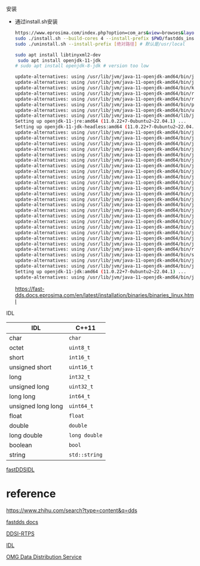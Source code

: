 

安装

- 通过install.sh安装

  ```bash
  https://www.eprosima.com/index.php?option=com_ars&view=browses&layout=normal # 下载
  sudo ./install.sh --build-cores 4 --install-prefix $PWD/fastdds_install --install-examples # --install-prefix后面的路径必须是绝对路径
  sudo ./uninstall.sh --install-prefix [绝对路径] # 默认是/usr/local
  
  sudo apt install libtinyxml2-dev
   sudo apt install openjdk-11-jdk 
  # sudo apt install openjdk-8-jdk # version too low
  
  update-alternatives: using /usr/lib/jvm/java-11-openjdk-amd64/bin/java to provide /usr/bin/java (java) in auto mode
  update-alternatives: using /usr/lib/jvm/java-11-openjdk-amd64/bin/jjs to provide /usr/bin/jjs (jjs) in auto mode
  update-alternatives: using /usr/lib/jvm/java-11-openjdk-amd64/bin/keytool to provide /usr/bin/keytool (keytool) in auto mode
  update-alternatives: using /usr/lib/jvm/java-11-openjdk-amd64/bin/rmid to provide /usr/bin/rmid (rmid) in auto mode
  update-alternatives: using /usr/lib/jvm/java-11-openjdk-amd64/bin/rmiregistry to provide /usr/bin/rmiregistry (rmiregistry) in auto mode
  update-alternatives: using /usr/lib/jvm/java-11-openjdk-amd64/bin/pack200 to provide /usr/bin/pack200 (pack200) in auto mode
  update-alternatives: using /usr/lib/jvm/java-11-openjdk-amd64/bin/unpack200 to provide /usr/bin/unpack200 (unpack200) in auto mode
  update-alternatives: using /usr/lib/jvm/java-11-openjdk-amd64/lib/jexec to provide /usr/bin/jexec (jexec) in auto mode
  Setting up openjdk-11-jre:amd64 (11.0.22+7-0ubuntu2~22.04.1) ...
  Setting up openjdk-11-jdk-headless:amd64 (11.0.22+7-0ubuntu2~22.04.1) ...
  update-alternatives: using /usr/lib/jvm/java-11-openjdk-amd64/bin/jar to provide /usr/bin/jar (jar) in auto mode
  update-alternatives: using /usr/lib/jvm/java-11-openjdk-amd64/bin/jarsigner to provide /usr/bin/jarsigner (jarsigner) in auto mode
  update-alternatives: using /usr/lib/jvm/java-11-openjdk-amd64/bin/javac to provide /usr/bin/javac (javac) in auto mode
  update-alternatives: using /usr/lib/jvm/java-11-openjdk-amd64/bin/javadoc to provide /usr/bin/javadoc (javadoc) in auto mode
  update-alternatives: using /usr/lib/jvm/java-11-openjdk-amd64/bin/javap to provide /usr/bin/javap (javap) in auto mode
  update-alternatives: using /usr/lib/jvm/java-11-openjdk-amd64/bin/jcmd to provide /usr/bin/jcmd (jcmd) in auto mode
  update-alternatives: using /usr/lib/jvm/java-11-openjdk-amd64/bin/jdb to provide /usr/bin/jdb (jdb) in auto mode
  update-alternatives: using /usr/lib/jvm/java-11-openjdk-amd64/bin/jdeprscan to provide /usr/bin/jdeprscan (jdeprscan) in auto mode
  update-alternatives: using /usr/lib/jvm/java-11-openjdk-amd64/bin/jdeps to provide /usr/bin/jdeps (jdeps) in auto mode
  update-alternatives: using /usr/lib/jvm/java-11-openjdk-amd64/bin/jfr to provide /usr/bin/jfr (jfr) in auto mode
  update-alternatives: using /usr/lib/jvm/java-11-openjdk-amd64/bin/jimage to provide /usr/bin/jimage (jimage) in auto mode
  update-alternatives: using /usr/lib/jvm/java-11-openjdk-amd64/bin/jinfo to provide /usr/bin/jinfo (jinfo) in auto mode
  update-alternatives: using /usr/lib/jvm/java-11-openjdk-amd64/bin/jlink to provide /usr/bin/jlink (jlink) in auto mode
  update-alternatives: using /usr/lib/jvm/java-11-openjdk-amd64/bin/jmap to provide /usr/bin/jmap (jmap) in auto mode
  update-alternatives: using /usr/lib/jvm/java-11-openjdk-amd64/bin/jmod to provide /usr/bin/jmod (jmod) in auto mode
  update-alternatives: using /usr/lib/jvm/java-11-openjdk-amd64/bin/jps to provide /usr/bin/jps (jps) in auto mode
  update-alternatives: using /usr/lib/jvm/java-11-openjdk-amd64/bin/jrunscript to provide /usr/bin/jrunscript (jrunscript) in auto mode
  update-alternatives: using /usr/lib/jvm/java-11-openjdk-amd64/bin/jshell to provide /usr/bin/jshell (jshell) in auto mode
  update-alternatives: using /usr/lib/jvm/java-11-openjdk-amd64/bin/jstack to provide /usr/bin/jstack (jstack) in auto mode
  update-alternatives: using /usr/lib/jvm/java-11-openjdk-amd64/bin/jstat to provide /usr/bin/jstat (jstat) in auto mode
  update-alternatives: using /usr/lib/jvm/java-11-openjdk-amd64/bin/jstatd to provide /usr/bin/jstatd (jstatd) in auto mode
  update-alternatives: using /usr/lib/jvm/java-11-openjdk-amd64/bin/rmic to provide /usr/bin/rmic (rmic) in auto mode
  update-alternatives: using /usr/lib/jvm/java-11-openjdk-amd64/bin/serialver to provide /usr/bin/serialver (serialver) in auto mode
  update-alternatives: using /usr/lib/jvm/java-11-openjdk-amd64/bin/jaotc to provide /usr/bin/jaotc (jaotc) in auto mode
  update-alternatives: using /usr/lib/jvm/java-11-openjdk-amd64/bin/jhsdb to provide /usr/bin/jhsdb (jhsdb) in auto mode
  Setting up openjdk-11-jdk:amd64 (11.0.22+7-0ubuntu2~22.04.1) ...
  update-alternatives: using /usr/lib/jvm/java-11-openjdk-amd64/bin/jconsole to provide /usr/bin/jconsole (jconsole) in auto mode
  ```
  
  https://fast-dds.docs.eprosima.com/en/latest/installation/binaries/binaries_linux.html



IDL

| IDL                | C++11         |
| ------------------ | ------------- |
| char               | `char`        |
| octet              | `uint8_t`     |
| short              | `int16_t`     |
| unsigned short     | `uint16_t`    |
| long               | `int32_t`     |
| unsigned long      | `uint32_t`    |
| long long          | `int64_t`     |
| unsigned long long | `uint64_t`    |
| float              | `float`       |
| double             | `double`      |
| long double        | `long double` |
| boolean            | `bool`        |
| string             | `std::string` |



[fastDDSIDL](https://fast-dds.docs.eprosima.com/en/latest/fastddsgen/dataTypes/dataTypes.html#)

# reference

https://www.zhihu.com/search?type=content&q=dds

[fastdds docs](https://fast-dds.docs.eprosima.com/en/latest/)

[DDSI-RTPS](https://www.omg.org/spec/DDSI-RTPS/2.5/PDF)

[IDL](https://www.omg.org/spec/IDL/4.2/PDF)

[OMG Data Distribution Service](https://www.omg.org/spec/DDS/1.4/PDF)